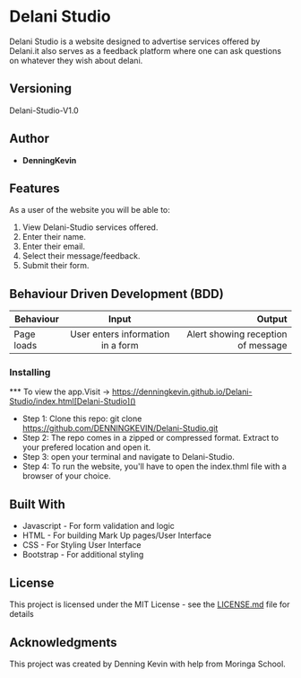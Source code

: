 # Delani Studio


  Delani Studio is a website designed to advertise services offered by Delani.it also serves as a feedback platform where one can ask questions on whatever they wish about delani.

## Versioning

 Delani-Studio-V1.0 

## Author

* **DenningKevin**

## Features


As a user of the website you will be able to:

1. View Delani-Studio services offered. 
2. Enter their name.
3. Enter their email.
4. Select their message/feedback.
5. Submit their form.


## Behaviour Driven Development (BDD)
|Behaviour 	           |    Input 	                 |       Output          |
|----------------------------------------------|:-----------------------------------:|-----------------------------:|       
|Page loads	                           |   User enters information in a form                            |       Alert showing reception of message  |                        |


### Installing

*** To view the app.Visit -> https://denningkevin.github.io/Delani-Studio/index.html[Delani-Studio]()
* Step 1:
Clone this repo: git clone https://github.com/DENNINGKEVIN/Delani-Studio.git
* Step 2:
The repo comes in a zipped or compressed format. Extract to your prefered location and open it.
* Step 3:
open your terminal and navigate to Delani-Studio.
* Step 4:
To run the website, you'll have to open the index.thml file with a browser of your choice.
    
    
## Built With

* Javascript - For form validation and logic
* HTML - For building Mark Up pages/User Interface
* CSS - For Styling User Interface
* Bootstrap - For additional styling


## License

This project is licensed under the MIT License - see the [LICENSE.md](LICENSE.md) file for details

## Acknowledgments
This project was created by Denning Kevin with help from Moringa School.
